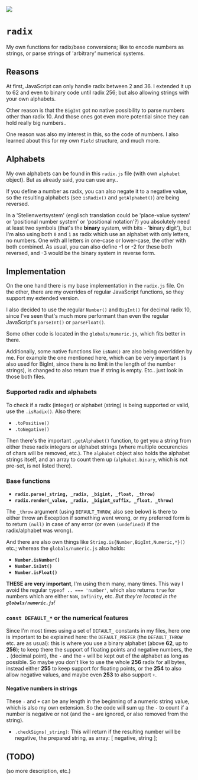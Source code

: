 <img src="https://kekse.biz/github.php?draw&text=`radix`&override=github:v4" />

# **`radix`**
My own functions for radix/base conversions; like to encode numbers as strings, or parse strings of 'arbitrary' numerical systems.

## Reasons
At first, JavaScript can only handle radix between 2 and 36. I extended it up to 62 and even to binary code until radix 256; but
also allowing strings with your own alphabets.

Other reason is that the `BigInt` got no native possibility to parse numbers other than radix 10. And those ones got even more
potential since they can hold really big numbers..

One reason was also my interest in this, so the code of numbers. I also learned about this for my own `Field` structure, and
much more.

## Alphabets
My own alphabets can be found in this `radix.js` file (with own `alphabet` object). But as already said, you can use any..

If you define a number as radix, you can also negate it to a negative value, so the resulting alphabets (see `isRadix()` and
`getAlphabet()`) are being reversed.

In a 'Stellenwertsystem' (englisch translation could be 'place-value system' or 'positional number system' or 'positional notation'?)
you absolutely need at least two symbols (that's the **binary** system, with bits - '**b**inary **d**igit'), but I'm also using both
`0` and `1` as radix which use an alphabet with only letters, no numbers. One with all letters in one-case or lower-case, the other
with both combined. As usual, you can also define -1 or -2 for these both reversed, and -3 would be the binary system in reverse form.

## Implementation
On the one hand there is my base implementation in the `radix.js` file. On the other, there are my overrides of regular JavaScript
functions, so they support my extended version.

I also decided to use the regular `Number()` and `BigInt()` for decimal radix 10, since I've seen that's much more performant
than even the regular JavaScript's `parseInt()` or `parseFloat()`.

Some other code is located in the `globals/numeric.js`, which fits better in there.

Additionally, some native functions like `isNaN()` are also being overridden by me. For example the one mentioned here, which can
be very important (is also used for BigInt, since there is no limit in the length of the number strings), is changed to also return
true if string is empty. Etc.. just look in those both files.

### Supported radix and alphabets
To check if a radix (integer) or alphabet (string) is being supported or valid, use the `.isRadix()`. Also there:

* `.toPositive()`
* `.toNegative()`

Then there's the important `.getAlphabet()` function, to get you a string from either these radix integers or alphabet strings (where
multiple occurencies of chars will be removed, etc.). The `alphabet` object also holds the alphabet strings itself, and an array to
count them up (`alphabet.binary`, which is not pre-set, is not listed there).

### Base functions
* **`radix.parse(_string, _radix, _bigint, _float, _throw)`**
* **`radix.render(_value, _radix, _bigint_suffix, _float, _throw)`**

The `_throw` argument (using `DEFAULT_THROW`, also see below) is there to either throw an Exception if something went wrong, or my
preferred form is to return `(null)` in case of any error (or even `(undefined)` if the radix/alphabet was wrong).

And there are also own things like `String.is{Number,BigInt,Numeric,*}()` etc.; whereas the `globals/numeric.js` also holds:

* **`Number.isNumber()`**
* **`Number.isInt()`**
* **`Number.isFloat()`**

**THESE are very important**, I'm using them many, many times. This way I avoid the regular `typeof .. === 'number'`, which also returns
`true` for numbers which are either `NaN`, `Infinity`, etc. _But they're located in the **`globals/numeric.js`**!_

### `const DEFAULT_*` or the numerical features
Since I'm most times using a set of `DEFAULT_` constants in my files, here one is important to be explained here: the `DEFAULT_PREFER`
(the `DEFAULT_THROW` etc. are as usual): this is where you use a binary alphabet (above **62**, up to **256**); to keep there the
support of floating points and negative numbers, the `.` (decimal point), the `-` and the `+` will be kept out of the alphabet as
long as possible. So maybe you don't like to use the whole **256** radix for all bytes, instead either **255** to keep support for
floating points, or the **254** to also allow negative values, and maybe even **253** to also support `+`.

#### Negative numbers in strings
These `-` and `+` can be any length in the beginning of a numeric string value, which is also my own extension. So the code will
sum up the `-` to count if a number is negative or not (and the `+` are ignored, or also removed from the string).

* `.checkSigns(_string)`: This will return if the resulting number will be negative, the prepared string, as array: [ negative, string ];

## (TODO)
(so more description, etc.)
